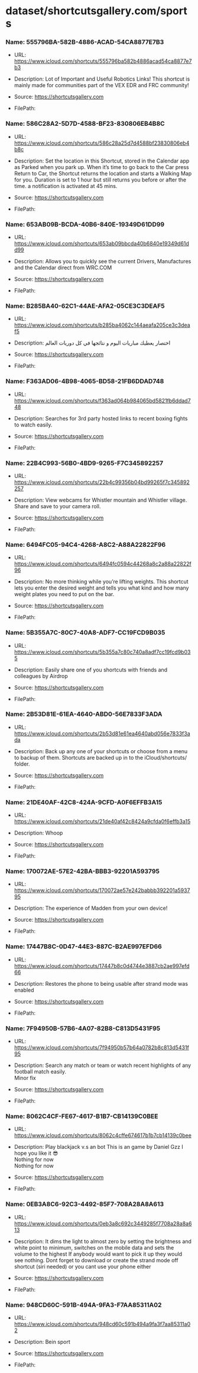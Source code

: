 # dataset/shortcutsgallery.com/sports

### Name: 555796BA-582B-4886-ACAD-54CA8877E7B3

- URL: https://www.icloud.com/shortcuts/555796ba582b4886acad54ca8877e7b3

- Description: Lot of Important and Useful Robotics Links!
This shortcut is mainly made for communities part of the VEX EDR and FRC community!

- Source: https://shortcutsgallery.com

- FilePath: 

### Name: 586C28A2-5D7D-4588-BF23-830806EB4B8C

- URL: https://www.icloud.com/shortcuts/586c28a25d7d4588bf23830806eb4b8c

- Description: Set the location in this Shortcut, stored in the Calendar app as Parked when you park up.
When it’s time to go back to the Car press Return to Car, the Shortcut returns the location and starts a Walking Map for you.
Duration is set to 1 hour but still returns you before or after the time. a notification is activated at 45 mins.

- Source: https://shortcutsgallery.com

- FilePath: 

### Name: 653AB09B-BCDA-40B6-840E-19349D61DD99

- URL: https://www.icloud.com/shortcuts/653ab09bbcda40b6840e19349d61dd99

- Description: Allows you to quickly see the current Drivers, Manufactures and the Calendar direct from WRC.COM

- Source: https://shortcutsgallery.com

- FilePath: 

### Name: B285BA40-62C1-44AE-AFA2-05CE3C3DEAF5

- URL: https://www.icloud.com/shortcuts/b285ba4062c144aeafa205ce3c3deaf5

- Description: اختصار يعطيك مباريات اليوم و نتائجها في كل دوريات العالم

- Source: https://shortcutsgallery.com

- FilePath: 

### Name: F363AD06-4B98-4065-BD58-21FB6DDAD748

- URL: https://www.icloud.com/shortcuts/f363ad064b984065bd5821fb6ddad748

- Description: Searches for 3rd party hosted links to recent boxing fights to watch easily.

- Source: https://shortcutsgallery.com

- FilePath: 

### Name: 22B4C993-56B0-4BD9-9265-F7C345892257

- URL: https://www.icloud.com/shortcuts/22b4c99356b04bd99265f7c345892257

- Description: View webcams for Whistler mountain and Whistler village. Share and save to your camera roll.

- Source: https://shortcutsgallery.com

- FilePath: 

### Name: 6494FC05-94C4-4268-A8C2-A88A22822F96

- URL: https://www.icloud.com/shortcuts/6494fc0594c44268a8c2a88a22822f96

- Description: No more thinking while you’re lifting weights. This shortcut lets you enter the desired weight and tells you what kind and how many weight plates you need to put on the bar.

- Source: https://shortcutsgallery.com

- FilePath: 

### Name: 5B355A7C-80C7-40A8-ADF7-CC19FCD9B035

- URL: https://www.icloud.com/shortcuts/5b355a7c80c740a8adf7cc19fcd9b035

- Description: Easily share one of you shortcuts with friends and colleagues by Airdrop

- Source: https://shortcutsgallery.com

- FilePath: 

### Name: 2B53D81E-61EA-4640-ABD0-56E7833F3ADA

- URL: https://www.icloud.com/shortcuts/2b53d81e61ea4640abd056e7833f3ada

- Description: Back up any one of your shortcuts or choose from a menu to backup of them.
Shortcuts are backed up in to the iCloud/shortcuts/ folder.

- Source: https://shortcutsgallery.com

- FilePath: 

### Name: 21DE40AF-42C8-424A-9CFD-A0F6EFFB3A15

- URL: https://www.icloud.com/shortcuts/21de40af42c8424a9cfda0f6effb3a15

- Description: Whoop

- Source: https://shortcutsgallery.com

- FilePath: 

### Name: 170072AE-57E2-42BA-BBB3-92201A593795

- URL: https://www.icloud.com/shortcuts/170072ae57e242babbb392201a593795

- Description: The experience of Madden from your own device!

- Source: https://shortcutsgallery.com

- FilePath: 

### Name: 17447B8C-0D47-44E3-887C-B2AE997EFD66

- URL: https://www.icloud.com/shortcuts/17447b8c0d4744e3887cb2ae997efd66

- Description: Restores the phone to being usable after strand mode was enabled

- Source: https://shortcutsgallery.com

- FilePath: 

### Name: 7F94950B-57B6-4A07-82B8-C813D5431F95

- URL: https://www.icloud.com/shortcuts/7f94950b57b64a0782b8c813d5431f95

- Description: Search any match or team or watch recent highlights of any football match easily.  
									        	Minor fix									      	

- Source: https://shortcutsgallery.com

- FilePath: 

### Name: 8062C4CF-FE67-4617-B1B7-CB14139C0BEE

- URL: https://www.icloud.com/shortcuts/8062c4cffe674617b1b7cb14139c0bee

- Description: Play blackjack v.s an bot
This is an game by Daniel Gzz I hope you like it 😎  
									        	Nothing for now									      	  
									        	Nothing for now									      	

- Source: https://shortcutsgallery.com

- FilePath: 

### Name: 0EB3A8C6-92C3-4492-85F7-708A28A8A613

- URL: https://www.icloud.com/shortcuts/0eb3a8c692c3449285f7708a28a8a613

- Description: It dims the light to almost zero by setting the brightness and  white point to minimum, switches on the mobile data and sets the volume to the highest
If anybody would want to pick it up they would see nothing.
Dont forget to download or create the strand mode off shortcut (siri needed) or you cant use your phone either

- Source: https://shortcutsgallery.com

- FilePath: 

### Name: 948CD60C-591B-494A-9FA3-F7AA85311A02

- URL: https://www.icloud.com/shortcuts/948cd60c591b494a9fa3f7aa85311a02

- Description: Bein sport

- Source: https://shortcutsgallery.com

- FilePath: 

